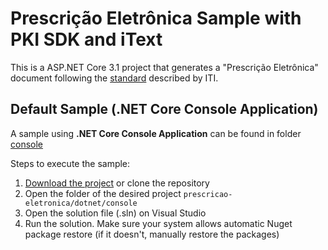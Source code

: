# Prescrição Eletrônica Sample with PKI SDK and iText
This is a ASP.NET Core 3.1 project that generates a "Prescrição Eletrônica" document following
the [standard](https://assinaturadigital.iti.gov.br/duvidas/#1587761771301-8f0416f4-c42c) described by ITI.

## Default Sample (.NET Core Console Application)
A sample using **.NET Core Console Application**  can be found in folder [console](/console)

Steps to execute the sample:
1. [Download the project](https://github.com/LacunaSoftware/GeneralSamples/archive/master.zip) or clone the repository
1. Open the folder of the desired project `prescricao-eletronica/dotnet/console`
1. Open the solution file (.sln) on Visual Studio
1. Run the solution. Make sure your system allows automatic Nuget package restore (if it doesn't, manually restore the packages)
